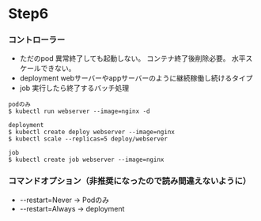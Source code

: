 # Step6

### コントローラー
- ただのpod
  異常終了しても起動しない。
  コンテナ終了後削除必要。
  水平スケールできない。 
  <br>
- deployment
  webサーバーやappサーバーのように継続稼働し続けるタイプ
  <br>
- job
  実行したら終了するバッチ処理
```
podのみ
$ kubectl run webserver --image=nginx -d

deployment
$ kubectl create deploy webserver --image=nginx
$ kubectl scale --replicas=5 deploy/webserver

job
$ kubectl create job webserver --image=nginx
```



### コマンドオプション（非推奨になったので読み間違えないように）
- --restart=Never  -> Podのみ
- --restart=Always -> deployment